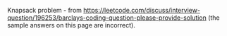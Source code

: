 Knapsack problem - from https://leetcode.com/discuss/interview-question/196253/barclays-coding-question-please-provide-solution (the sample answers on this page
are incorrect). 
